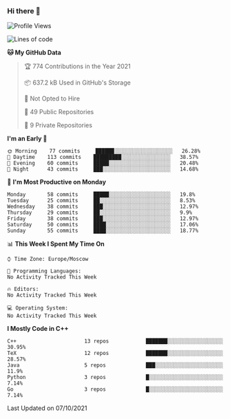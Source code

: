 ### Hi there 👋

<!--
**SemenMartynov/SemenMartynov** is a ✨ _special_ ✨ repository because its `README.md` (this file) appears on your GitHub profile.

Here are some ideas to get you started:

- 🔭 I’m currently working on ...
- 🌱 I’m currently learning ...
- 👯 I’m looking to collaborate on ...
- 🤔 I’m looking for help with ...
- 💬 Ask me about ...
- 📫 How to reach me: ...
- 😄 Pronouns: ...
- ⚡ Fun fact: ...
-->

<!--START_SECTION:waka-->
![Profile Views](http://img.shields.io/badge/Profile%20Views-0-blue)

![Lines of code](https://img.shields.io/badge/From%20Hello%20World%20I%27ve%20Written-2.1%20million%20lines%20of%20code-blue)

**🐱 My GitHub Data** 

> 🏆 774 Contributions in the Year 2021
 > 
> 📦 637.2 kB Used in GitHub's Storage 
 > 
> 🚫 Not Opted to Hire
 > 
> 📜 49 Public Repositories 
 > 
> 🔑 9 Private Repositories  
 > 
**I'm an Early 🐤** 

```text
🌞 Morning    77 commits     ██████░░░░░░░░░░░░░░░░░░░   26.28% 
🌆 Daytime    113 commits    █████████░░░░░░░░░░░░░░░░   38.57% 
🌃 Evening    60 commits     █████░░░░░░░░░░░░░░░░░░░░   20.48% 
🌙 Night      43 commits     ███░░░░░░░░░░░░░░░░░░░░░░   14.68%

```
📅 **I'm Most Productive on Monday** 

```text
Monday       58 commits     █████░░░░░░░░░░░░░░░░░░░░   19.8% 
Tuesday      25 commits     ██░░░░░░░░░░░░░░░░░░░░░░░   8.53% 
Wednesday    38 commits     ███░░░░░░░░░░░░░░░░░░░░░░   12.97% 
Thursday     29 commits     ██░░░░░░░░░░░░░░░░░░░░░░░   9.9% 
Friday       38 commits     ███░░░░░░░░░░░░░░░░░░░░░░   12.97% 
Saturday     50 commits     ████░░░░░░░░░░░░░░░░░░░░░   17.06% 
Sunday       55 commits     ████░░░░░░░░░░░░░░░░░░░░░   18.77%

```


📊 **This Week I Spent My Time On** 

```text
⌚︎ Time Zone: Europe/Moscow

💬 Programming Languages: 
No Activity Tracked This Week

🔥 Editors: 
No Activity Tracked This Week

💻 Operating System: 
No Activity Tracked This Week

```

**I Mostly Code in C++** 

```text
C++                      13 repos            ███████░░░░░░░░░░░░░░░░░░   30.95% 
TeX                      12 repos            ███████░░░░░░░░░░░░░░░░░░   28.57% 
Java                     5 repos             ███░░░░░░░░░░░░░░░░░░░░░░   11.9% 
Python                   3 repos             █░░░░░░░░░░░░░░░░░░░░░░░░   7.14% 
Go                       3 repos             █░░░░░░░░░░░░░░░░░░░░░░░░   7.14%

```



 Last Updated on 07/10/2021
<!--END_SECTION:waka-->